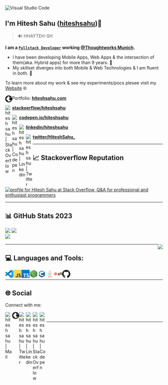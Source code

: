                                                                                                                     
<img  alt="Visual Studio Code" width="250px" src= "https://i.giphy.com/media/xTiIzJSKB4l7xTouE8/giphy.webp"/> 

## I'm Hitesh Sahu ([hiteshsahu](https://hiteshsahu.com))💫
> 🔊 HHAYTEH-SH

**I am a [`Fullstack Developer`][1] working [@Thoughtworks Munich][2].**

- I have been developing Mobile Apps, Web Apps & the intersection of them(aka. Hybrid apps) for more than 9 years. :briefcase:
- My skillset diverges into both Mobile & Web Technologies & I am fluent in both. :gift:

To learn more about my work & see my experiments/pocs plesee visit my [Website](https://hiteshsahu.com) :globe_with_meridians:

 [<img align="left" alt="hitesh sahu | Personal Site" width="22px" 
   src="https://raw.githubusercontent.com/iconic/open-iconic/master/svg/globe.svg" />](https://hiteshsahu.com/) 
   Portfolio: **[hiteshsahu.com][1]**

[<img align="left" alt="hitesh sahu | StackOverflow" width="22px" 
   src="https://cdn.jsdelivr.net/npm/simple-icons@3.13.0/icons/stackoverflow.svg" />](https://stackoverflow.com/users/2252113/hitesh-sahu) 
   **[stackoerflow/hiteshsahu][3]**

[<img align="left" alt="hitesh sahu | Codepen" width="22px" 
   src="https://cdn.jsdelivr.net/npm/simple-icons@3.13.0/icons/codepen.svg" />](https://codepen.io/hiteshsahu/) 
   **[codepen.io/hiteshsahu][4]**

[<img align="left" alt="hitesh sahu | Linkedin" width="22px" 
   src="https://cdn.jsdelivr.net/npm/simple-icons@v3/icons/linkedin.svg" />](https://www.linkedin.com/in/hitesh-sahu-99639040/) 
   **[linkedin/hiteshsahu][5]**

[<img align="left" alt="hitesh sahu | Twitter" width="22px" 
   src="https://cdn.jsdelivr.net/npm/simple-icons@v3/icons/twitter.svg" />](https://twitter.com/HiteshSahu_) 
   **[twitter/HiteshSahu_][6]**


  
--------------

## 📈 Stackoverflow Reputation 
<a href="https://stackoverflow.com/users/2252113/hitesh-sahu"><img src="https://stackoverflow.com/users/flair/2252113.png" width="208" height="58" alt="profile for Hitesh Sahu at Stack Overflow, Q&amp;A for professional and enthusiast programmers" title="profile for Hitesh Sahu at Stack Overflow, Q&amp; A professional and enthusiast programmer"></a>

--------------

## 📊 GitHub Stats 2023

![](https://github-readme-stats.vercel.app/api?username=hiteshsahu&theme=react&hide_border=false&include_all_commits=false&count_private=false)
![](https://github-readme-streak-stats.herokuapp.com/?user=hiteshsahu&theme=react&hide_border=false)<br/>
![](https://github-readme-stats.vercel.app/api/top-langs/?username=hiteshsahu&theme=react&hide_border=false&include_all_commits=false&count_private=false&layout=compact)

<img src="https://komarev.com/ghpvc/?username=hiteshsahu&color=blue&style=flat-square&label=visitors" align="right" />


--------------

## 💻 Languages and Tools:

<img align="left" alt="Visual Studio Code" width="26px" src="https://raw.githubusercontent.com/github/explore/80688e429a7d4ef2fca1e82350fe8e3517d3494d/topics/visual-studio-code/visual-studio-code.png" />
<img align="left" alt="JavaScript" width="26px" src="https://raw.githubusercontent.com/github/explore/80688e429a7d4ef2fca1e82350fe8e3517d3494d/topics/javascript/javascript.png" />
<img align="left" alt="TypeScript" width="26px" src="https://raw.githubusercontent.com/github/explore/80688e429a7d4ef2fca1e82350fe8e3517d3494d/topics/typescript/typescript.png" />
<img align="left" alt="Node.js" width="26px" src="https://raw.githubusercontent.com/github/explore/80688e429a7d4ef2fca1e82350fe8e3517d3494d/topics/nodejs/nodejs.png" />
<img align="left" alt="C" width="26px" src="https://raw.githubusercontent.com/github/explore/80688e429a7d4ef2fca1e82350fe8e3517d3494d/topics/c/c.png" />
<img align="left" alt="Java" width="26px" src="https://raw.githubusercontent.com/github/explore/80688e429a7d4ef2fca1e82350fe8e3517d3494d/topics/java/java.png" />
<img align="left" alt="Git" width="26px" src="https://raw.githubusercontent.com/github/explore/80688e429a7d4ef2fca1e82350fe8e3517d3494d/topics/git/git.png" />
<img align="left" alt="GitHub" width="26px" src="https://raw.githubusercontent.com/github/explore/78df643247d429f6cc873026c0622819ad797942/topics/github/github.png" />
<br />

--------------

## 🌐 Social 
Connect with me:

[<img align="left" alt="hitesh sahu | Mail" width="22px" 
      src="https://cdn.jsdelivr.net/npm/simple-icons@3.13.0/icons/gmail.svg" />](mailto:hiteshkrsahu@gmail.com?subject=ProjectDiscussion)
[<img align="left" alt="hitesh sahu | Personal Site" width="22px" 
      src="https://raw.githubusercontent.com/iconic/open-iconic/master/svg/globe.svg" />](https://hiteshsahu.com/)
[<img align="left" alt="hitesh sahu | Twitter" width="22px" 
      src="https://cdn.jsdelivr.net/npm/simple-icons@v3/icons/twitter.svg" />](https://twitter.com/HiteshSahu_)
[<img align="left" alt="hitesh sahu | Linkedin" width="22px" 
      src="https://cdn.jsdelivr.net/npm/simple-icons@v3/icons/linkedin.svg" />](https://www.linkedin.com/in/hitesh-sahu-99639040/)
[<img align="left" alt="hitesh sahu | StackOverflow" width="22px" 
      src="https://cdn.jsdelivr.net/npm/simple-icons@3.13.0/icons/stackoverflow.svg" />](https://stackoverflow.com/users/2252113/hitesh-sahu)
[<img align="left" alt="hitesh sahu | Codepen" width="22px" 
      src="https://cdn.jsdelivr.net/npm/simple-icons@3.13.0/icons/codepen.svg" />](https://codepen.io/hiteshsahu/)

<br />

[1]: https://hiteshsahu.com/
[2]: https://www.linkedin.com/in/hitesh-sahu-99639040
[3]: https://stackoverflow.com/users/2252113/hitesh-sahu
[4]: https://codepen.io/hiteshsahu/pens/public
[5]: http://www.linkedin.com/in/hiteshsahu
[6]: https://twitter.com/HiteshSahu_


--------------

